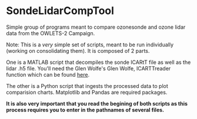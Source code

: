 # SondeLidarCompTool
Simple group of programs meant to compare ozonesonde and ozone lidar data from the OWLETS-2 Campaign. 

Note: This is a *very* simple set of scripts, meant to be run individually (working on consolidating them). It is composed of 2 parts.

One is a MATLAB script that decompiles the sonde ICARtT file as well as the lidar .h5 file. You'll need the Glen Wolfe's Glen Wolfe, ICARTTreader function which can be found [here](https://github.com/AirChem/DataHandling/blob/master/ICARTTreader.m). 

The other is a Python script that ingests the processed data to plot comparision charts.
Matplotlib and Pandas are required packages.

**It is also very important that you read the begining of both scripts as this process requires you to enter in the pathnames of several files.**
